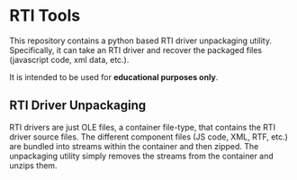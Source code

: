 # RTI Tools

This repository contains a python based RTI driver unpackaging utility. Specifically, it can take an RTI driver and recover the packaged files (javascript code, xml data, etc.).

It is intended to be used for **educational purposes only**.


## RTI Driver Unpackaging
RTI drivers are just OLE files, a container file-type, that contains the RTI driver source files. The different component files (JS code, XML, RTF, etc.) are bundled into streams within the container and then zipped. The unpackaging utility simply removes the streams from the container and unzips them.